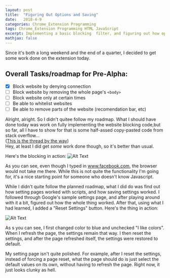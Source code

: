```yaml
---
layout: post
title:  "Figuring Out Options and Saving"
date:   2018-4-9
categories: Chrome_Extension Programming
tags: Chrome_Extension Programming HTML JavaScript
excerpt: Implementing a basic blocking  filter, and figuring out how option pages and saving options works.
mathjax: false
---
```


Since it's both a long weekend and the end of a quarter, I decided to get some work done on the extension today.
## Overall Tasks/roadmap for Pre-Alpha:
- [x] Block website by denying connection
- [ ] Block website by removing the whole page's ```<body>```
- [ ] Block website only at certain times
- [ ] Be able to whitelist websites
- [ ] Be able to remove parts of the website (recomendation bar, etc)

Alright, alright. So I didn't quitee follow my roadmap. What I should have done today was work on fully implementing the website blocking  code,but so far, all I have to show for that is some half-assed copy-pasted code from stack overflow...  
([This is the thread by the way](https://stackoverflow.com/questions/43889727/how-do-i-block-certain-websites-with-my-chrome-extension))  
Hey, at least I did get *some* work done though,  so it's better than usual.

Here's the blocking  in action: ![Alt Text](https://thumbs.gfycat.com/MedicalMajorBlackbuck-size_restricted.gif)

As you can see, even though I typed  in www.facebook.com, the browser would not take me there. While this is not quite the functionality I'm going for, it's a nice starting  point for someone who doesn't know Javascript.

While  I didn't quite follow the planned roadmap, what I did do was find out how setting pages worked with scripts, and how saving settings worked. I followed through Google's sample settings page, and after playing around with it a bit, figured out how the whole thing worked. After that, using what I had learned, I added a "Reset Settings" button. Here's the  thing in action:

![Alt Text](https://thumbs.gfycat.com/AgileWarpedBuffalo-size_restricted.gif)

As s you can see, I first changed color to blue and unchecked "I like colors". When I refresh the page,  the settings remain that way.  I then reset the settings, and after the page refreshed itself, the settings were restored to default.

My setting page isn't quite polished. For example, after I reset the settings, instead of forcing a page reset, what the page should do is just select the default  values on its own, without having  to refresh the page. Right now, it just looks clunky as hell.
